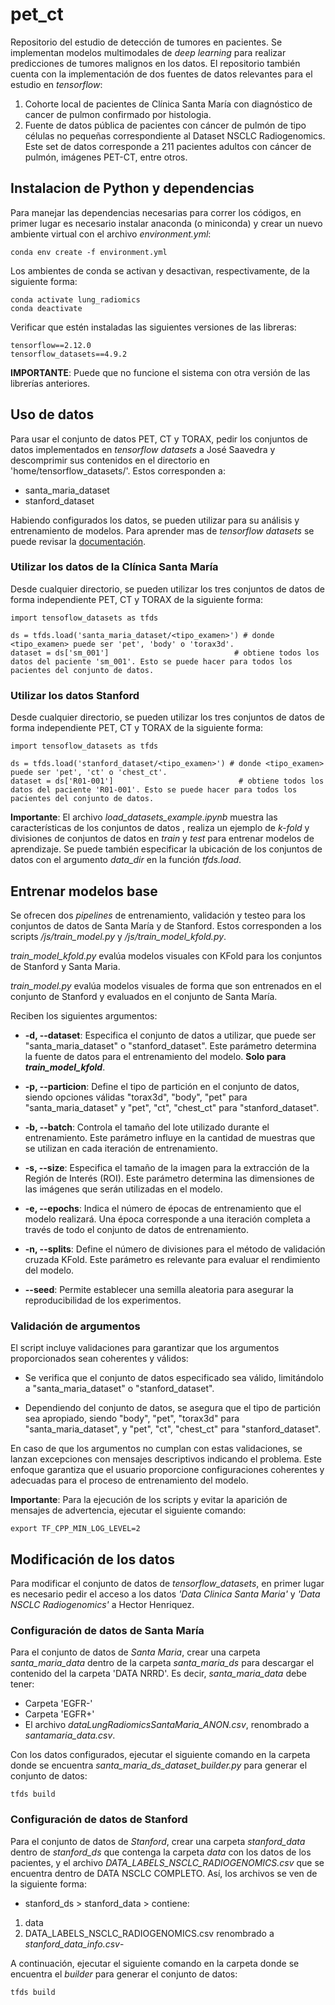 # pet_ct
Repositorio del estudio de detección de tumores en pacientes. Se implementan modelos multimodales de *deep learning* para realizar predicciones de tumores malignos en los datos. El repositorio también cuenta con la implementación de dos fuentes de datos relevantes para el estudio en *tensorflow*:

1. Cohorte local de pacientes de Clínica Santa María con diagnóstico de cancer de pulmon confirmado por histologia.
2. Fuente de datos pública de pacientes con cáncer de pulmón de tipo células no pequeñas correspondiente al Dataset NSCLC Radiogenomics. Este set de datos corresponde a 211 pacientes adultos con cáncer de pulmón, imágenes PET-CT, entre otros.

## Instalacion de Python y dependencias
Para manejar las dependencias necesarias para correr los códigos, en primer lugar es necesario instalar anaconda (o miniconda) y crear un nuevo ambiente virtual con el archivo *environment.yml*:

```
conda env create -f environment.yml
```

Los ambientes de conda se activan y desactivan, respectivamente, de la siguiente forma:

```
conda activate lung_radiomics
conda deactivate
```

Verificar que estén instaladas las siguientes versiones de las libreras:

```
tensorflow==2.12.0
tensorflow_datasets==4.9.2
```
**IMPORTANTE**: Puede que no funcione el sistema con otra versión de las librerías anteriores.

## Uso de datos
Para usar el conjunto de datos PET, CT y TORAX, pedir los conjuntos de datos implementados en *tensorflow datasets* a José Saavedra y descomprimir sus contenidos en el directorio en 'home/tensorflow_datasets/'. Estos corresponden a:
- santa_maria_dataset
- stanford_dataset

Habiendo configurados los datos, se pueden utilizar para su análisis y entrenamiento de modelos. Para aprender mas de *tensorflow datasets* se puede revisar la [documentación](https://www.tensorflow.org/datasets/add_dataset?hl=es).

### Utilizar los datos de la Clínica Santa María

Desde cualquier directorio, se pueden utilizar los tres conjuntos de datos de forma independiente PET, CT y TORAX de la siguiente forma:


```
import tensoflow_datasets as tfds

ds = tfds.load('santa_maria_dataset/<tipo_examen>') # donde <tipo_examen> puede ser 'pet', 'body' o 'torax3d'.
dataset = ds['sm_001']                            # obtiene todos los datos del paciente 'sm_001'. Esto se puede hacer para todos los pacientes del conjunto de datos.
```


### Utilizar los datos Stanford

Desde cualquier directorio, se pueden utilizar los tres conjuntos de datos de forma independiente PET, CT y TORAX de la siguiente forma:


```
import tensoflow_datasets as tfds

ds = tfds.load('stanford_dataset/<tipo_examen>') # donde <tipo_examen> puede ser 'pet', 'ct' o 'chest_ct'.
dataset = ds['R01-001']                            # obtiene todos los datos del paciente 'R01-001'. Esto se puede hacer para todos los pacientes del conjunto de datos.
```

**Importante**: El archivo *load_datasets_example.ipynb* muestra las características de los conjuntos de datos , realiza un ejemplo de *k-fold* y divisiones de conjuntos de datos en *train* y *test* para entrenar modelos de aprendizaje. Se puede también especificar la ubicación de los conjuntos de datos con el argumento *data_dir* en la función *tfds.load*.


## Entrenar modelos base

Se ofrecen dos *pipelines* de entrenamiento, validación y testeo para los conjuntos de datos de Santa María y de Stanford. Estos corresponden a los scripts */js/train_model.py* y */js/train_model_kfold.py*.

*train_model_kfold.py* evalúa modelos visuales con KFold para los conjuntos de Stanford y Santa Maria.

*train_model.py* evalúa modelos visuales de forma que son entrenados en el conjunto de Stanford y evaluados en el conjunto de Santa María.

Reciben los siguientes argumentos:

- **-d, --dataset**: Especifica el conjunto de datos a utilizar, que puede ser "santa_maria_dataset" o "stanford_dataset". Este parámetro determina la fuente de datos para el entrenamiento del modelo. **Solo para *train_model_kfold***.

- **-p, --particion**: Define el tipo de partición en el conjunto de datos, siendo opciones válidas "torax3d", "body", "pet" para "santa_maria_dataset" y "pet", "ct", "chest_ct" para "stanford_dataset".

- **-b, --batch**: Controla el tamaño del lote utilizado durante el entrenamiento. Este parámetro influye en la cantidad de muestras que se utilizan en cada iteración de entrenamiento.

- **-s, --size**: Especifica el tamaño de la imagen para la extracción de la Región de Interés (ROI). Este parámetro determina las dimensiones de las imágenes que serán utilizadas en el modelo.

- **-e, --epochs**: Indica el número de épocas de entrenamiento que el modelo realizará. Una época corresponde a una iteración completa a través de todo el conjunto de datos de entrenamiento.

- **-n, --splits**: Define el número de divisiones para el método de validación cruzada KFold. Este parámetro es relevante para evaluar el rendimiento del modelo.

- **--seed**: Permite establecer una semilla aleatoria para asegurar la reproducibilidad de los experimentos.

### Validación de argumentos
El script incluye validaciones para garantizar que los argumentos proporcionados sean coherentes y válidos:

- Se verifica que el conjunto de datos especificado sea válido, limitándolo a "santa_maria_dataset" o "stanford_dataset".

- Dependiendo del conjunto de datos, se asegura que el tipo de partición sea apropiado, siendo "body", "pet", "torax3d" para "santa_maria_dataset", y "pet", "ct", "chest_ct" para "stanford_dataset".

En caso de que los argumentos no cumplan con estas validaciones, se lanzan excepciones con mensajes descriptivos indicando el problema. Este enfoque garantiza que el usuario proporcione configuraciones coherentes y adecuadas para el proceso de entrenamiento del modelo.

**Importante**: Para la ejecución de los scripts y evitar la aparición de mensajes de advertencia, ejecutar el siguiente comando:

```
export TF_CPP_MIN_LOG_LEVEL=2
```


## Modificación de los datos
Para modificar el conjunto de datos de *tensorflow_datasets*, en primer lugar es necesario pedir el acceso a los datos *'Data Clinica Santa Maria'* y *'Data NSCLC Radiogenomics'* a Hector Henriquez. 


### Configuración de datos de Santa María
Para el conjunto de datos de *Santa Maria*, crear una carpeta *santa_maria_data* dentro de la carpeta *santa_maria_ds* para descargar el contenido del la carpeta 'DATA NRRD'. Es decir, *santa_maria_data* debe tener:
- Carpeta 'EGFR-' 
- Carpeta 'EGFR+'
- El archivo *dataLungRadiomicsSantaMaria_ANON.csv*, renombrado a *santamaria_data.csv*.

Con los datos configurados, ejecutar el siguiente comando en la carpeta donde se encuentra *santa_maria_ds_dataset_builder.py* para generar el conjunto de datos:

```
tfds build
```

### Configuración de datos de Stanford
Para el conjunto de datos de *Stanford*, crear una carpeta *stanford_data* dentro de *stanford_ds* que contenga la carpeta *data* con los datos de los pacientes, y el archivo *DATA_LABELS_NSCLC_RADIOGENOMICS.csv* que se encuentra dentro de DATA NSCLC COMPLETO. Así, los archivos se ven de la siguiente forma:
- stanford_ds > stanford_data > contiene:
1. data
2. DATA_LABELS_NSCLC_RADIOGENOMICS.csv renombrado a *stanford_data_info.csv*-

A continuación, ejecutar el siguiente comando en la carpeta donde se encuentra el *builder* para generar el conjunto de datos:

```
tfds build
```
